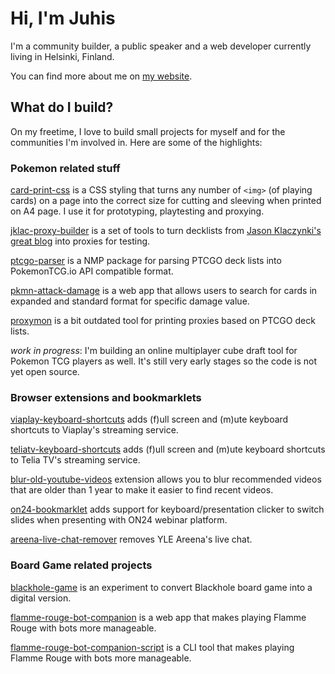# Hi, I'm Juhis

I'm a community builder, a public speaker and a web developer currently living in Helsinki, Finland.

You can find more about me on [my website](https://hamatti.org).

## What do I build?

On my freetime, I love to build small projects for myself and for the communities I'm involved in. Here are some of the highlights:

### Pokemon related stuff

[card-print-css](https://github.com/Hamatti/card-print-css) is a CSS styling that turns any number of `<img>` (of playing cards) on a page into the correct size for cutting and sleeving when printed on A4 page. I use it for prototyping, playtesting and proxying.

[jklac-proxy-builder](https://github.com/Hamatti/jklac-proxy-builder) is a set of tools to turn decklists from [Jason Klaczynki's great blog](https://jklaczpokemon.wordpress.com/) into proxies for testing.

[ptcgo-parser](https://github.com/Hamatti/ptcgo-parser) is a NMP package for parsing PTCGO deck lists into PokemonTCG.io API compatible format.

[pkmn-attack-damage](https://github.com/Hamatti/pkmn-attack-damage) is a web app that allows users to search for cards in expanded and standard format for specific damage value.

[proxymon](https://github.com/Hamatti/proxymon) is a bit outdated tool for printing proxies based on PTCGO deck lists.

_work in progress_: I'm building an online multiplayer cube draft tool for Pokemon TCG players as well. It's still very early stages so the code is not yet open source.

### Browser extensions and bookmarklets

[viaplay-keyboard-shortcuts](https://github.com/Hamatti/viaplay-keyboard-shortcuts) adds (f)ull screen and (m)ute keyboard shortcuts to Viaplay's streaming service.

[teliatv-keyboard-shortcuts](https://github.com/Hamatti/teliatv-keyboard-shortcuts) adds (f)ull screen and (m)ute keyboard shortcuts to Telia TV's streaming service.

[blur-old-youtube-videos](https://github.com/Hamatti/blur-old-youtube-videos) extension allows you to blur recommended videos that are older than 1 year to make it easier to find recent videos.

[on24-bookmarklet](https://gist.github.com/Hamatti/11de9fd64e226738c00c8a8b2fad024e) adds support for keyboard/presentation clicker to switch slides when presenting with ON24 webinar platform.

[areena-live-chat-remover](https://gist.github.com/Hamatti/5f33ce7fd1554e43fb8527b6268a6acd) removes YLE Areena's live chat.

### Board Game related projects

[blackhole-game](https://github.com/Hamatti/blackhole-game) is an experiment to convert Blackhole board game into a digital version.

[flamme-rouge-bot-companion](https://github.com/Hamatti/flamme-rouge-bot-companion) is a web app that makes playing Flamme Rouge with bots more manageable.

[flamme-rouge-bot-companion-script](https://github.com/Hamatti/flamme-rouge-bot-companion-script) is a CLI tool that makes playing Flamme Rouge with bots more manageable.



